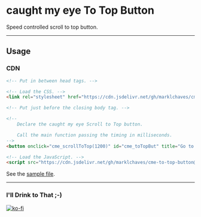 # caught my eye To Top Button

Speed controlled scroll to top button.

---

## Usage

### CDN

```html
<!-- Put in between head tags. -->

<!-- Load the CSS. -->
<link rel="stylesheet" href="https://cdn.jsdelivr.net/gh/marklchaves/cme-to-top-button@1.0.0/dist/cme-to-top-button.min.css">

<!-- Put just before the closing body tag. -->

<!-- 
    Declare the caught my eye Scroll to Top button. 

    Call the main function passing the timing in milliseconds.
-->
<button onclick="cme_scrollToTop(1200)" id="cme_toTopBut" title="Go to top">&#8593;</button>

<!-- Load the JavaScript. -->
<script src="https://cdn.jsdelivr.net/gh/marklchaves/cme-to-top-button@1.0.0/dist/cme-to-top-button.min.js"></script>
```

See the [sample file](index.html).

---

### I'll Drink to That ;-)

[![ko-fi](https://www.ko-fi.com/img/githubbutton_sm.svg)](https://ko-fi.com/D1D7YARD)
